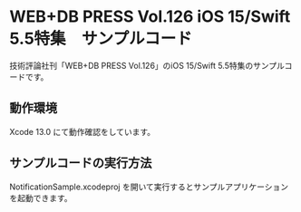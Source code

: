 # WEB+DB PRESS Vol.126 iOS 15/Swift 5.5特集　サンプルコード

技術評論社刊「WEB+DB PRESS Vol.126」のiOS 15/Swift 5.5特集のサンプルコードです。

## 動作環境

Xcode 13.0 にて動作確認をしています。

## サンプルコードの実行方法

NotificationSample.xcodeproj を開いて実行するとサンプルアプリケーションを起動できます。